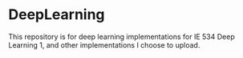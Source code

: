 # DeepLearning
This repository is for deep learning implementations for IE 534 Deep Learning 1, and other implementations I choose to upload.
